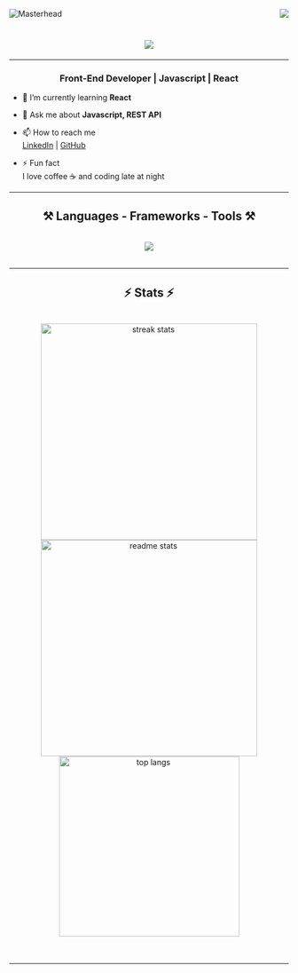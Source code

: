 ![Masterhead](https://res.cloudinary.com/superfolio/image/upload/v1620689979/68747470733a2f2f692e70696e696d672e636f6d2f6f726967696e616c732f63362f33332f63322f63363333633230656465383266306530636564376435373064626533613166332e676966_yjuh2s.gif)
<img align="right" src="https://visitor-badge.laobi.icu/badge?page_id=Douzandeh.Douzandeh" />

<h1 align="center">
    <img src="https://readme-typing-svg.herokuapp.com/?color=6d28d9&font=Righteous&size=35&center=true&vCenter=true&width=500&height=70&duration=4000&lines=Hi+There!+👋;+I'm+Hossein+Douzandeh!" />
</h1>
<hr/>
<h3 align="center">Front-End Developer | Javascript | React</h3>

- 🌱 I’m currently learning **React**

- 💬 Ask me about **Javascript, REST API**

- 📫 How to reach me  
  [LinkedIn](https://www.linkedin.com/in/hossein-douzandeh-a89821257/) | [GitHub](https://github.com/Douzandeh)

- ⚡ Fun fact  
  I love coffee ☕ and coding late at night

<hr/>

<h2 align="center">⚒️ Languages - Frameworks - Tools ⚒️</h2>
<br/>

<div align="center">
    <img src="https://skillicons.dev/icons?i=html,css,sass,bootstrap,tailwind,js,react,vite,npm,git,github,figma,xd,vscode" />
</div>

<br/>
<hr/>

<h2 align="center">⚡ Stats ⚡</h2>
<br>
<div align="center">
  <img width=390 src="https://github-readme-streak-stats.herokuapp.com/?user=Douzandeh&count_private=true&theme=buefy-dark&border_radius=10&ring=6D28D9&fire=6D28D9" alt="streak stats"/>

  <img width=390 src="https://github-readme-stats.vercel.app/api?username=Douzandeh&count_private=true&show_icons=true&theme=midnight-purple&border_radius=10" alt="readme stats" />
  <br/>
  <img width=325 align="center" src="https://github-readme-stats.vercel.app/api/top-langs/?username=Douzandeh&hide=HTML&langs_count=8&layout=compact&theme=midnight-purple&border_radius=10" alt="top langs" />
</div>
<br/><br/>
<hr/>
